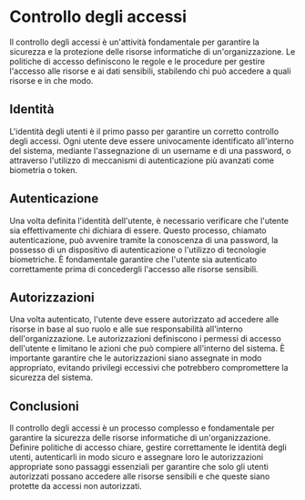 # Controllo degli accessi

Il controllo degli accessi è un'attività fondamentale per garantire la sicurezza e la protezione delle risorse informatiche di un'organizzazione. Le politiche di accesso definiscono le regole e le procedure per gestire l'accesso alle risorse e ai dati sensibili, stabilendo chi può accedere a quali risorse e in che modo.

## Identità

L'identità degli utenti è il primo passo per garantire un corretto controllo degli accessi. Ogni utente deve essere univocamente identificato all'interno del sistema, mediante l'assegnazione di un username e di una password, o attraverso l'utilizzo di meccanismi di autenticazione più avanzati come biometria o token.

## Autenticazione

Una volta definita l'identità dell'utente, è necessario verificare che l'utente sia effettivamente chi dichiara di essere. Questo processo, chiamato autenticazione, può avvenire tramite la conoscenza di una password, la possesso di un dispositivo di autenticazione o l'utilizzo di tecnologie biometriche. È fondamentale garantire che l'utente sia autenticato correttamente prima di concedergli l'accesso alle risorse sensibili.

## Autorizzazioni

Una volta autenticato, l'utente deve essere autorizzato ad accedere alle risorse in base al suo ruolo e alle sue responsabilità all'interno dell'organizzazione. Le autorizzazioni definiscono i permessi di accesso dell'utente e limitano le azioni che può compiere all'interno del sistema. È importante garantire che le autorizzazioni siano assegnate in modo appropriato, evitando privilegi eccessivi che potrebbero compromettere la sicurezza del sistema.

## Conclusioni

Il controllo degli accessi è un processo complesso e fondamentale per garantire la sicurezza delle risorse informatiche di un'organizzazione. Definire politiche di accesso chiare, gestire correttamente le identità degli utenti, autenticarli in modo sicuro e assegnare loro le autorizzazioni appropriate sono passaggi essenziali per garantire che solo gli utenti autorizzati possano accedere alle risorse sensibili e che queste siano protette da accessi non autorizzati.